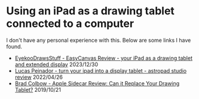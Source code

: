 # Using an iPad as a drawing tablet connected to a computer

I don't have any personal experience with this. Below are some links I have found.

* [EyekooDrawsStuff - EasyCanvas Review - your iPad as a drawing tablet and extended display](https://www.youtube.com/watch?v=ooIMrv5UjKg) 2023/12/30&#x20;
* [Lucas Peinador - turn your ipad into a display tablet - astropad studio review](https://www.youtube.com/watch?v=dx7AgAmnbL4) 2022/04/26&#x20;
* [Brad Colbow - Apple Sidecar Review: Can it Replace Your Drawing Tablet?](https://www.youtube.com/watch?v=7ROc8dMDams) 2019/10/21

